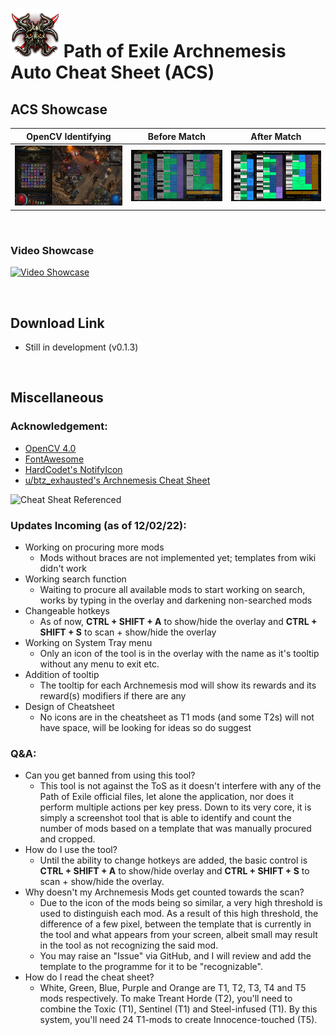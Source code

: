# ![Kitava's Touched](Resources/Logo.png) Path of Exile Archnemesis Auto Cheat Sheet (ACS)

## ACS Showcase 

| OpenCV Identifying | Before Match | After Match |
| :---: | :---: | :---: |
|![](Resources/Showcase/Showcase_1.JPG)| ![](Resources/Showcase/Showcase_2.JPG)| ![](Resources/Showcase/Showcase_3.JPG)|

<br />

### Video Showcase
[![Video Showcase](https://img.youtube.com/vi/1dJZwOJwuFQ/0.jpg)](https://youtu.be/1dJZwOJwuFQ)

<br />

## Download Link

- Still in development (v0.1.3)

<br />

## Miscellaneous

### Acknowledgement:

- [OpenCV 4.0](https://opencv.org/opencv-4-0/)
- [FontAwesome](https://fontawesome.com/)
- [HardCodet's NotifyIcon](http://www.hardcodet.net/wpf-notifyicon)
- [u/btz_exhausted's Archnemesis Cheat Sheet](https://www.reddit.com/r/pathofexile/comments/smvzgw/archnemesis_recipes_and_rewards_cheat_sheet/)

![Cheat Sheat Referenced](https://i.redd.it/s32npw296gg81.png)

### Updates Incoming (as of 12/02/22):

- Working on procuring more mods
    - Mods without braces are not implemented yet; templates from wiki didn't work
- Working search function
    - Waiting to procure all available mods to start working on search, works by typing in the overlay and darkening non-searched mods
- Changeable hotkeys
    - As of now, **CTRL + SHIFT + A** to show/hide the overlay and **CTRL + SHIFT + S** to scan + show/hide the overlay
- Working on System Tray menu
    - Only an icon of the tool is in the overlay with the name as it's tooltip without any menu to exit etc.
- Addition of tooltip
    - The tooltip for each Archnemesis mod will show its rewards and its reward(s) modifiers if there are any 
- Design of Cheatsheet
    - No icons are in the cheatsheet as T1 mods (and some T2s) will not have space, will be looking for ideas so do suggest

### Q&A:

- Can you get banned from using this tool?
    - This tool is not against the ToS as it doesn't interfere with any of the Path of Exile official files, let alone the application, nor does it perform multiple actions per key press. Down to its very core, it is simply a screenshot tool that is able to identify and count the number of mods based on a template that was manually procured and cropped.
- How do I use the tool?
    - Until the ability to change hotkeys are added, the basic control is **CTRL + SHIFT + A** to show/hide overlay and **CTRL + SHIFT + S** to scan + show/hide the overlay. 
- Why doesn't my Archnemesis Mods get counted towards the scan?
    - Due to the icon of the mods being so similar, a very high threshold is used to distinguish each mod. As a result of this high threshold, the difference of a few pixel, between the template that is currently in the tool and what appears from your screen, albeit small may result in the tool as not recognizing the said mod.
    - You may raise an "Issue" via GitHub, and I will review and add the template to the programme for it to be "recognizable".
- How do I read the cheat sheet?
    - White, Green, Blue, Purple and Orange are T1, T2, T3, T4 and T5 mods respectively. To make Treant Horde (T2), you'll need to combine the Toxic (T1), Sentinel (T1) and Steel-infused (T1). By this system, you'll need 24 T1-mods to create Innocence-touched (T5).
